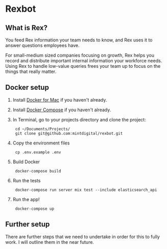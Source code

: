 Rexbot
============

What is Rex?
------------

You feed Rex information your team needs to know, and Rex uses it to answer questions employees have.

For small-medium sized companies focusing on growth, Rex helps you record and distribute important internal information your workforce needs. Using Rex to handle low-value queries frees your team up to focus on the things that really matter.

Docker setup
-------------

1. Install [Docker for Mac](https://docs.docker.com/engine/installation/mac/) if you haven't already.

2. Install [Docker Compose](https://docs.docker.com/compose/install/) if you haven't already.

3. In Terminal, go to your projects directory and clone the project:

        cd ~/Documents/Projects/
        git clone git@github.com:mintdigital/rexbot.git

4. Copy the environment files

        cp .env.example .env

5. Build Docker

        docker-compose build

6. Run the tests

        docker-compose run server mix test --include elasticsearch_api

8. Run the app!

        docker-compose up

Further setup
-------------

There are further steps that we need to undertake in order for this to fully work.
I will outline them in the near future.
